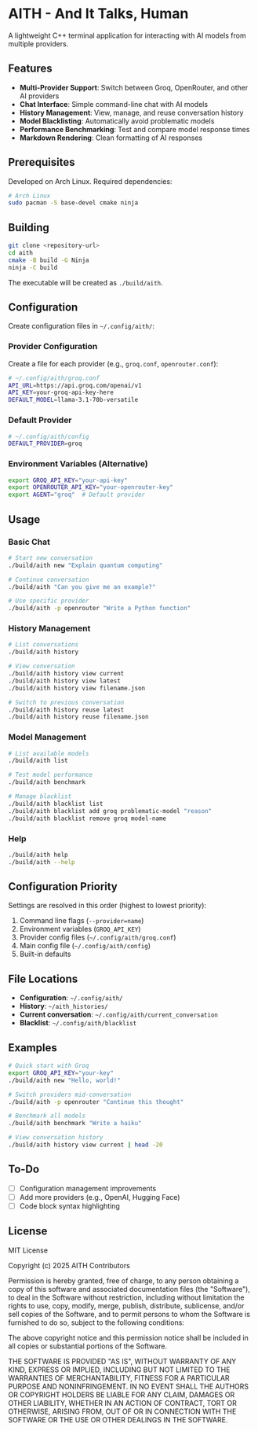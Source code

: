 # AITH - And It Talks, Human

A lightweight C++ terminal application for interacting with AI models from multiple providers.

## Features

- **Multi-Provider Support**: Switch between Groq, OpenRouter, and other AI providers
- **Chat Interface**: Simple command-line chat with AI models  
- **History Management**: View, manage, and reuse conversation history
- **Model Blacklisting**: Automatically avoid problematic models
- **Performance Benchmarking**: Test and compare model response times
- **Markdown Rendering**: Clean formatting of AI responses

## Prerequisites

Developed on Arch Linux. Required dependencies:

```bash
# Arch Linux
sudo pacman -S base-devel cmake ninja
```

## Building

```bash
git clone <repository-url>
cd aith
cmake -B build -G Ninja
ninja -C build
```

The executable will be created as `./build/aith`.

## Configuration

Create configuration files in `~/.config/aith/`:

### Provider Configuration

Create a file for each provider (e.g., `groq.conf`, `openrouter.conf`):

```bash
# ~/.config/aith/groq.conf
API_URL=https://api.groq.com/openai/v1
API_KEY=your-groq-api-key-here
DEFAULT_MODEL=llama-3.1-70b-versatile
```

### Default Provider

```bash
# ~/.config/aith/config  
DEFAULT_PROVIDER=groq
```

### Environment Variables (Alternative)

```bash
export GROQ_API_KEY="your-api-key"
export OPENROUTER_API_KEY="your-openrouter-key"
export AGENT="groq"  # Default provider
```

## Usage

### Basic Chat

```bash
# Start new conversation
./build/aith new "Explain quantum computing"

# Continue conversation  
./build/aith "Can you give me an example?"

# Use specific provider
./build/aith -p openrouter "Write a Python function"
```

### History Management

```bash
# List conversations
./build/aith history

# View conversation
./build/aith history view current
./build/aith history view latest  
./build/aith history view filename.json

# Switch to previous conversation
./build/aith history reuse latest
./build/aith history reuse filename.json
```

### Model Management

```bash
# List available models
./build/aith list

# Test model performance
./build/aith benchmark

# Manage blacklist
./build/aith blacklist list
./build/aith blacklist add groq problematic-model "reason"
./build/aith blacklist remove groq model-name
```

### Help

```bash
./build/aith help
./build/aith --help
```

## Configuration Priority

Settings are resolved in this order (highest to lowest priority):

1. Command line flags (`--provider=name`)
2. Environment variables (`GROQ_API_KEY`)
3. Provider config files (`~/.config/aith/groq.conf`)
4. Main config file (`~/.config/aith/config`)
5. Built-in defaults

## File Locations

- **Configuration**: `~/.config/aith/`
- **History**: `~/aith_histories/`
- **Current conversation**: `~/.config/aith/current_conversation`
- **Blacklist**: `~/.config/aith/blacklist`

## Examples

```bash
# Quick start with Groq
export GROQ_API_KEY="your-key"
./build/aith new "Hello, world!"

# Switch providers mid-conversation
./build/aith -p openrouter "Continue this thought"

# Benchmark all models
./build/aith benchmark "Write a haiku"

# View conversation history
./build/aith history view current | head -20
```

## To-Do

- [ ] Configuration management improvements
- [ ] Add more providers (e.g., OpenAI, Hugging Face)
- [ ] Code block syntax highlighting

## License

MIT License

Copyright (c) 2025 AITH Contributors

Permission is hereby granted, free of charge, to any person obtaining a copy
of this software and associated documentation files (the "Software"), to deal
in the Software without restriction, including without limitation the rights
to use, copy, modify, merge, publish, distribute, sublicense, and/or sell
copies of the Software, and to permit persons to whom the Software is
furnished to do so, subject to the following conditions:

The above copyright notice and this permission notice shall be included in all
copies or substantial portions of the Software.

THE SOFTWARE IS PROVIDED "AS IS", WITHOUT WARRANTY OF ANY KIND, EXPRESS OR
IMPLIED, INCLUDING BUT NOT LIMITED TO THE WARRANTIES OF MERCHANTABILITY,
FITNESS FOR A PARTICULAR PURPOSE AND NONINFRINGEMENT. IN NO EVENT SHALL THE
AUTHORS OR COPYRIGHT HOLDERS BE LIABLE FOR ANY CLAIM, DAMAGES OR OTHER
LIABILITY, WHETHER IN AN ACTION OF CONTRACT, TORT OR OTHERWISE, ARISING FROM,
OUT OF OR IN CONNECTION WITH THE SOFTWARE OR THE USE OR OTHER DEALINGS IN THE
SOFTWARE.

